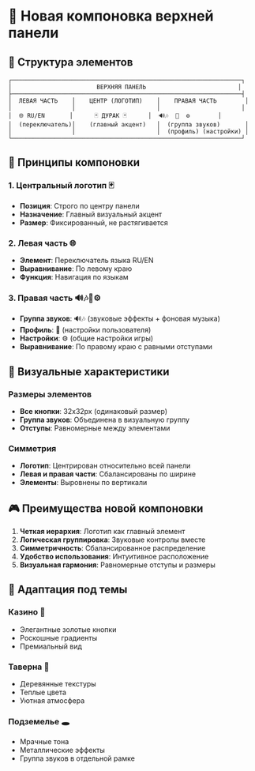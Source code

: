 # 🎨 Новая компоновка верхней панели

## 📐 Структура элементов

```
┌─────────────────────────────────────────────────────────────────┐
│                        ВЕРХНЯЯ ПАНЕЛЬ                          │
├─────────────────────────────────────────────────────────────────┤
│  ЛЕВАЯ ЧАСТЬ    │    ЦЕНТР (ЛОГОТИП)    │    ПРАВАЯ ЧАСТЬ        │
│                 │                       │                       │
│  🌐 RU/EN       │      🃏 ДУРАК 🃏      │  🔊🎶  👤  ⚙️        │
│  (переключатель)│    (главный акцент)   │  (группа звуков)       │
│                 │                       │  (профиль) (настройки) │
└─────────────────────────────────────────────────────────────────┘
```

## 🎯 Принципы компоновки

### 1. **Центральный логотип** 🃏
- **Позиция**: Строго по центру панели
- **Назначение**: Главный визуальный акцент
- **Размер**: Фиксированный, не растягивается

### 2. **Левая часть** 🌐
- **Элемент**: Переключатель языка RU/EN
- **Выравнивание**: По левому краю
- **Функция**: Навигация по языкам

### 3. **Правая часть** 🔊🎶👤⚙️
- **Группа звуков**: 🔊🎶 (звуковые эффекты + фоновая музыка)
- **Профиль**: 👤 (настройки пользователя)
- **Настройки**: ⚙️ (общие настройки игры)
- **Выравнивание**: По правому краю с равными отступами

## 🎨 Визуальные характеристики

### Размеры элементов
- **Все кнопки**: 32x32px (одинаковый размер)
- **Группа звуков**: Объединена в визуальную группу
- **Отступы**: Равномерные между элементами

### Симметрия
- **Логотип**: Центрирован относительно всей панели
- **Левая и правая части**: Сбалансированы по ширине
- **Элементы**: Выровнены по вертикали

## 🎮 Преимущества новой компоновки

1. **Четкая иерархия**: Логотип как главный элемент
2. **Логическая группировка**: Звуковые контролы вместе
3. **Симметричность**: Сбалансированное распределение
4. **Удобство использования**: Интуитивное расположение
5. **Визуальная гармония**: Равномерные отступы и размеры

## 🎨 Адаптация под темы

### Казино 🎰
- Элегантные золотые кнопки
- Роскошные градиенты
- Премиальный вид

### Таверна 🍺
- Деревянные текстуры
- Теплые цвета
- Уютная атмосфера

### Подземелье 🕳️
- Мрачные тона
- Металлические эффекты
- Группа звуков в отдельной рамке


